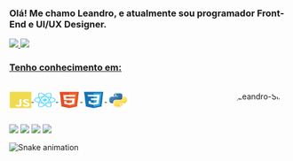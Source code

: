 ### Olá! Me chamo Leandro, e atualmente sou programador Front-End e UI/UX Designer.

<div>
  <a href="https://www.linkedin.com/in/leandro-d-silva/">
  <img height="180em" src="https://github-readme-stats.vercel.app/api?username=leandrosilva3&show_icons=true&theme=github_dark&include_all_commits=true&count_private=true"/>
  <img height="180em" src="https://github-readme-stats.vercel.app/api/top-langs/?username=leandrosilva3&layout=compact&langs_count=7&theme=github_dark"/>
</div>

### Tenho conhecimento em:
<div style="display: inline_block"><br>
  <img align="center" alt="Leandro-Js" height="30" width="40" src="https://raw.githubusercontent.com/devicons/devicon/master/icons/javascript/javascript-plain.svg">
  <img align="center" alt="Leandro-React" height="30" width="40" src="https://raw.githubusercontent.com/devicons/devicon/master/icons/react/react-original.svg">
  <img align="center" alt="Leandro-HTML" height="30" width="40" src="https://raw.githubusercontent.com/devicons/devicon/master/icons/html5/html5-original.svg">
  <img align="center" alt="Leandro-CSS" height="30" width="40" src="https://raw.githubusercontent.com/devicons/devicon/master/icons/css3/css3-original.svg">
  <img align="right" alt="Leandro-Silva" height="150" style="border-radius:50px;" src="https://media.discordapp.net/attachments/995764432279961676/995765774134296606/download20220700154614.png?width=365&height=365">
  <img align="center" alt="Leandro-Python" height="30" width="40" src="https://raw.githubusercontent.com/devicons/devicon/master/icons/python/python-original.svg">
</div>

##
 
<div>
  <a href="https://www.linkedin.com/in/leandro-d-silva/" target="_blank"><img src="https://img.shields.io/badge/LinkedIn-0077B5?style=for-the-badge&logo=linkedin&logoColor=white"></a>
  <a href="https://www.instagram.com/leandro_siilva17/" target="_blank"><img src="https://img.shields.io/badge/Instagram-E4405F?style=for-the-badge&logo=instagram&logoColor=white"></a>
  <a href = "leandroqwert02@gmail.com"><img src="https://img.shields.io/badge/-Gmail-%23333?style=for-the-badge&logo=gmail&logoColor=white" target="_blank"></a>
  <a href="https://t.me/leandrosilva17" target="_blank"><img src="https://img.shields.io/badge/Telegram-2CA5E0?style=for-the-badge&logo=telegram&logoColor=white" target="_blank"></a>
  
  ![Snake animation](https://github.com/leandrosilva3/leandrosilva3/blob/output/github-contribution-grid-snake.svg)
  
</div>
